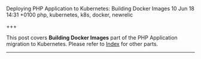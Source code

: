 Deploying PHP Application to Kubernetes: Building Docker Images
10 Jun 18 14:31 +0100
php, kubernetes, k8s, docker, newrelic

+++

This post covers **Building Docker Images** part of the PHP Application migration to Kubernetes. Please refer to [Index](/php-k8s/index) for other parts.

---


